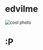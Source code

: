 # edvilme
![cool photo](https://api.microlink.io?url=https%3A%2F%2Fgithub.com%2Fedvilme&screenshot=true&meta=false&embed=screenshot.url)
# :P
